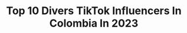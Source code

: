 ---
title: Top 10 Divers TikTok Influencers In Colombia In 2023
description: >-
  Find top divers TikTok influencers in Colombia in 2023. Most popular hashtags: #fyp #parati #colombia #humor.
platform: TikTok
hits: 43
text_top: See the best TikTok influencers on inBeat.
text_bottom: inBeat aggregates 43 TikTok influencers like this in Colombia for you to pitch.
profiles:
  - username: "lividd1"
    fullname: >-
      LIVID
    bio: >-
      Diversión
    location: "Colombia"
    followers: 5119
    engagement: 1558
    commentsToLikes: 0.126488
    id: ckc1vaanmzdlm0j23wm2gk1f8
    verified: false
    hashtags: "#comida, #voiceeffects, #cover, #parati"
  - username: "karito_ruiz1"
    fullname: >-
      Karito C Ruiz
    bio: >-
      😇 Por diversión 😇 🇨🇴 Colombiana 🇨🇴
    location: "Colombia"
    followers: 467700
    engagement: 1082
    commentsToLikes: 0.057305
    id: ckck4d0ydorsl0j23xta6nh3f
    verified: false
    hashtags: "#crzfg, #paratiiiii, #fyp, #teamtoklatinos"
  - username: "yeff.m"
    fullname: >-
      Y E F F
    bio: >-
      Holi 🤪Estoy aquí por diversión🤪
    location: "Colombia"
    followers: 40400
    engagement: 819
    commentsToLikes: 0.054182
    id: ckan27uulz79j0i781g1167jr
    verified: false
    hashtags: "#pegar, #baile, #parati, #humor"
  - username: "anniespejoo"
    fullname: >-
      Annie Espejo
    bio: >-
      Hola 😊 Soy annie y hago tiktoks por diversión Anniespejo@dcinfluencers.com
    location: "Colombia"
    followers: 1400000
    engagement: 1368
    commentsToLikes: 0.007544
    id: ckauz70hl4q3n0j23n2w18kk3
    verified: false
    hashtags: "#comedia, #sabiasque, #reflexion, #recetas"
  - username: "karitocruiz1"
    fullname: >-
      Karito C Ruiz
    bio: >-
      Por diversión! 😇🇨🇴 Vamos por los 500k
    location: "Colombia"
    followers: 346293
    engagement: 763
    commentsToLikes: 0.038451
    id: ckaikegvbj2q10i78rzjinyoy
    verified: false
    hashtags: "#zyxbca, #duos, #colombia, #paratiii"
  - username: "nataliaheaven"
    fullname: >-
      nataliaheaven
    bio: >-
      💗 Diversión 💗
    location: "Colombia"
    followers: 452100
    engagement: 734
    commentsToLikes: 0.012706
    id: ckbfhn7lad7k00j233zygbnha
    verified: false
    hashtags: "#gustosdiferentes, #diviertete, #cuandoteveo, #ropacara"
  - username: "lauraxfc"
    fullname: >-
      Laura Ximena Fernánd
    bio: >-
      🇨🇴 Solo por diversión
    location: "Colombia"
    followers: 43600
    engagement: 503
    commentsToLikes: 0.027812
    id: ckdcjo9zhlmx70j23sscg1jtu
    verified: false
    hashtags: "#parareir, #catsoftiktok, #comedy, #catlover"
  - username: "davidfmoya"
    fullname: >-
      David Moya
    bio: >-
      Dios es primero! Amante de la vida y la diversión en pequeños detalles
    location: "Colombia"
    followers: 8420
    engagement: 828
    commentsToLikes: 0.036777
    id: ckcuytdlvmik80j23utal9eh9
    verified: false
    hashtags: "#humor, #risasparati, #diversionsoloaqui, #fyp"
  - username: "almejameja"
    fullname: >-
      Almeja
    bio: >-
      Un poquito de mi 🇦🇷Argentina||colombiana🇨🇴 Es solo diversión Bienvenid@🥰
    location: "Colombia"
    followers: 36100
    engagement: 618
    commentsToLikes: 0.021313
    id: ckdi7yy3oa46g0j237nufg9a3
    verified: false
    hashtags: "#fyp, #tiktok, #colombia, #virall"
  - username: "carl_ferre"
    fullname: >-
      Carl Ferre
    bio: >-
      🔴DIVERSION ENTRETENIMIENTO🔴
    location: "Colombia"
    followers: 206100
    engagement: 654
    commentsToLikes: 0.012744
    id: ck9gnfskewk7y0j78esxysam0
    verified: false
    hashtags: "#viral, #aprendeentiktok, #parati, #foryoupage"
---